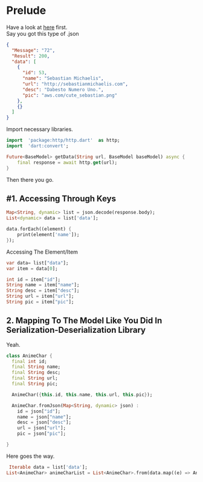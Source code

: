 # Prelude

Have a look at [here](https://flutter.dev/docs/development/data-and-backend/json) first.  
Say you got this type of .json

```json
{
  "Message": "72",
  "Result": 200,
  "data": [
    {
      "id": 53,
      "name": "Sebastian Michaelis",
      "url": "http://sebastianmichaelis.com",
      "desc": "Dabesto Numero Uno.",
      "pic": "aws.com/cute_sebastian.png"
    },
    {}
  ]
}
```

Import necessary libraries.

```dart
import  'package:http/http.dart'  as http;
import  'dart:convert';

Future<BaseModel> getData(String url, BaseModel baseModel) async {
    final response = await http.get(url);
}
```

Then there you go.

## #1. Accessing Through Keys

```dart
Map<String, dynamic> list = json.decode(response.body);
List<dynamic> data = list['data'];

data.forEach((element) {
    print(element['name']);
});
```

Accessing The Element/Item

```dart
var data= list["data"];
var item = data[0];

int id = item["id"];
String name = item["name"];
String desc = item["desc"];
String url = item["url"];
String pic = item["pic"];
```

## 2. Mapping To The Model Like You Did In Serialization-Deserialization Library

Yeah.

```dart
class AnimeChar {
  final int id;
  final String name;
  final String desc;
  final String url;
  final String pic;

  AnimeChar({this.id, this.name, this.url, this.pic});

  AnimeChar.fromJson(Map<String, dynamic> json) :
    id = json["id"];
    name = json["name"];
    desc = json["desc"];
    url = json["url"];
    pic = json["pic"];

}

```

Here goes the way.

```.dart
 Iterable data = list['data'];
List<AnimeChar> animeCharList = List<AnimeChar>.from(data.map((e) => AnimeChar.json(e)));

```
